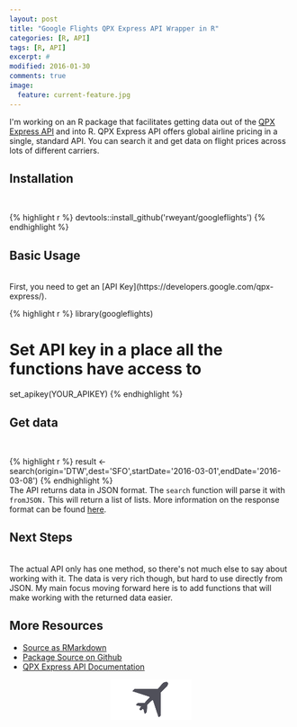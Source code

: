 ```yaml
---
layout: post
title: "Google Flights QPX Express API Wrapper in R"
categories: [R, API]
tags: [R, API]
excerpt: #
modified: 2016-01-30
comments: true
image:
  feature: current-feature.jpg
---
```





I'm working on an R package that facilitates getting data out of the [QPX Express API](https://developers.google.com/qpx-express/) and into R.  QPX Express API offers global airline pricing in a single, standard API.  You can search it and get data on flight prices across lots of different carriers.

## Installation
<br>

{% highlight r %}
devtools::install_github('rweyant/googleflights')
{% endhighlight %}

## Basic Usage
<br>
First, you need to get an [API Key](https://developers.google.com/qpx-express/).

{% highlight r %}
library(googleflights)

# Set API key in a place all the functions have access to
set_apikey(YOUR_APIKEY)
{% endhighlight %}
<br>
## Get data
<br>

{% highlight r %}
result <- search(origin='DTW',dest='SFO',startDate='2016-03-01',endDate='2016-03-08')
{% endhighlight %}
<br>
The API returns data in JSON format.  The `search` function will parse it with `fromJSON.` This will return a list of lists.  More information on the response format can be found [here](https://developers.google.com/qpx-express/v1/trips/search#response).

## Next Steps
<br>
The actual API only has one method, so there's not much else to say about working with it.  The data is very rich though, but hard to use directly from JSON.  My main focus moving forward here is to add functions that will make working with the returned data easier.



## More Resources
- [Source as RMarkdown](https://github.com/rweyant/bertplot/)
- [Package Source on Github](https://github.com/rweyant/googleflights)
- [QPX Express API Documentation](https://developers.google.com/qpx-express/v1/)


<img src="/figure/source/2016-01-26-googleflights-api/unnamed-chunk-4-1.png" title="plot of chunk unnamed-chunk-4" alt="plot of chunk unnamed-chunk-4" style="display: block; margin: auto;" />
